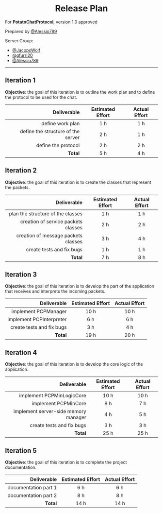 <center>

<h1>Release Plan</h1>

</center>

For **PotatoChatProtocol**, version 1.0 approved

Prepared by [@Alessio789](https://github.com/Alessio789)

Server Group:

- [@JacopoWolf](https://github.com/JacopoWolf)
- [@gfurri20](https://github.com/gfurri20)
- [@Alessio789](https://github.com/Alessio789)

--- 

## Iteration 1

**Objective**: the goal of this iteration is to outline the work plan and to define the protocol to be used for the chat.

|                        Deliverable | Estimated Effort | Actual Effort |
| ---------------------------------: | :--------------: | :-----------: |
| define work plan                   | 1 h              | 1 h           |
| define the structure of the server | 2 h              | 1 h           |
| define the protocol                | 2 h              | 2 h           |
| **Total**                          | 5 h              | 4 h           |


## Iteration 2

**Objective**: the goal of this iteration is to create the classes that represent the packets.

|                        Deliverable | Estimated Effort | Actual Effort |
| ---------------------------------: | :--------------: | :-----------: |
| plan the structure of the classes  | 1 h              | 1 h           |
| creation of service packets classes| 2 h              | 2 h           |
| creation of message packets classes| 3 h              | 4 h           |
| create tests and fix bugs          | 1 h              | 1 h           |
| **Total**                          | 7 h              | 8 h           |


## Iteration 3

**Objective**: the goal of this iteration is to develop the part of the application that receives and interprets the incoming packets.

|                        Deliverable | Estimated Effort | Actual Effort |
| ---------------------------------: | :--------------: | :-----------: |
| implement PCPManager               | 10 h             | 10 h          |
| implement PCPInterpreter           | 6 h              | 6 h           |
| create tests and fix bugs          | 3 h              | 4 h           |
| **Total**                          | 19 h             | 20 h          |


## Iteration 4

**Objective**: the goal of this iteration is to develop the core logic of the application.

|                        Deliverable | Estimated Effort | Actual Effort |
| ---------------------------------: | :--------------: | :-----------: |
| implement PCPMinLogicCore          | 10 h             | 10 h          |
| implement PCPMinCore               | 8 h              | 7 h           |
|implement server-side memory manager| 4 h              | 5 h           |
| create tests and fix bugs          | 3 h              | 3 h           |
| **Total**                          | 25 h             | 25 h          |

## Iteration 5

**Objective**: the goal of this iteration is to complete the project documentation.

|                        Deliverable | Estimated Effort | Actual Effort |
| ---------------------------------: | :--------------: | :-----------: |
| documentation part 1               | 6 h              | 6 h           |
| documentation part 2               | 8 h              | 8 h           |
| **Total**                          | 14 h             | 14 h          |
